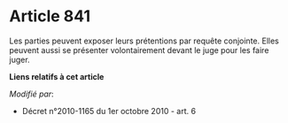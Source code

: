 # Article 841

Les parties peuvent exposer leurs prétentions par requête conjointe. Elles peuvent aussi se présenter volontairement devant
le juge pour les faire juger.

**Liens relatifs à cet article**

_Modifié par_:

  - Décret n°2010-1165 du 1er octobre 2010 - art. 6
